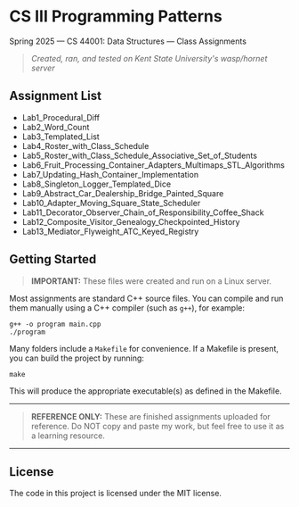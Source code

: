# CS III Programming Patterns
 Spring 2025 — CS 44001: Data Structures — Class Assignments 
>*Created, ran, and tested on Kent State University's wasp/hornet server*


## Assignment List
- Lab1_Procedural_Diff
- Lab2_Word_Count
- Lab3_Templated_List
- Lab4_Roster_with_Class_Schedule
- Lab5_Roster_with_Class_Schedule_Associative_Set_of_Students
- Lab6_Fruit_Processing_Container_Adapters_Multimaps_STL_Algorithms
- Lab7_Updating_Hash_Container_Implementation
- Lab8_Singleton_Logger_Templated_Dice
- Lab9_Abstract_Car_Dealership_Bridge_Painted_Square
- Lab10_Adapter_Moving_Square_State_Scheduler
- Lab11_Decorator_Observer_Chain_of_Responsibility_Coffee_Shack
- Lab12_Composite_Visitor_Genealogy_Checkpointed_History
- Lab13_Mediator_Flyweight_ATC_Keyed_Registry


## Getting Started
> **IMPORTANT:**
> These files were created and run on a Linux server.

Most assignments are standard C++ source files. You can compile and run them manually using a C++ compiler (such as `g++`), for example:

```
g++ -o program main.cpp
./program
```

Many folders include a `Makefile` for convenience. If a Makefile is present, you can build the project by running:

```
make
```

This will produce the appropriate executable(s) as defined in the Makefile.


---
> **REFERENCE ONLY:**
> These are finished assignments uploaded for reference. Do NOT copy and paste my work, but feel free to use it as a learning resource.
---


## License
The code in this project is licensed under the MIT license.
